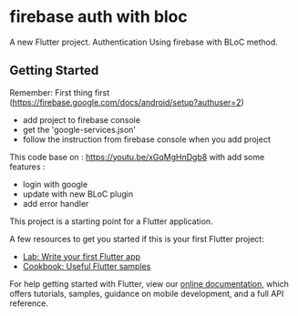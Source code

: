 # firebase auth with bloc

A new Flutter project. Authentication Using firebase with BLoC method.

## Getting Started

Remember: First thing first (https://firebase.google.com/docs/android/setup?authuser=2)

- add project to firebase console
- get the 'google-services.json'
- follow the instruction from firebase console when you add project

This code base on : https://youtu.be/xGqMgHnDgb8 with add some features :

- login with google
- update with new BLoC plugin
- add error handler

This project is a starting point for a Flutter application.

A few resources to get you started if this is your first Flutter project:

- [Lab: Write your first Flutter app](https://flutter.dev/docs/get-started/codelab)
- [Cookbook: Useful Flutter samples](https://flutter.dev/docs/cookbook)

For help getting started with Flutter, view our
[online documentation](https://flutter.dev/docs), which offers tutorials,
samples, guidance on mobile development, and a full API reference.
